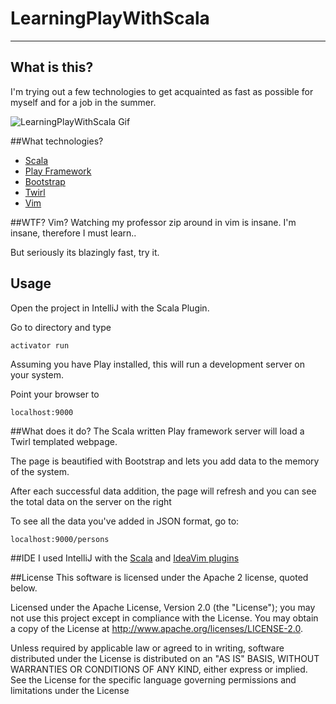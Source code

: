 # LearningPlayWithScala
----
## What is this?
I'm trying out a few technologies to get acquainted as fast as possible for myself and for a job in the summer.

![LearningPlayWithScala Gif](https://github.com/ObjectiveTruth/learningplaywithscala/app/assets/previewlearningwithscala.gif)

##What technologies?
* [Scala](http://www.scala-lang.org/)
* [Play Framework](https://www.playframework.com/)
* [Bootstrap](http://getbootstrap.com/)
* [Twirl](http://www.scalatra.org/2.4/guides/views/twirl.html)
* [Vim](http://www.vim.org/)

##WTF? Vim?
Watching my professor zip around in vim is insane. I'm insane, therefore I must learn..

But seriously its blazingly fast, try it.

## Usage
Open the project in IntelliJ with the Scala Plugin. 

Go to directory and type

    activator run

Assuming you have Play installed, this will run a development server on your system.

Point your browser to 

    localhost:9000

##What does it do?
The Scala written Play framework server will load a Twirl templated webpage.

The page is beautified with Bootstrap and lets you add data to the memory of the system.

After each successful data addition, the page will refresh and you can see the total data on the server on the right

To see all the data you've added in JSON format, go to:

    localhost:9000/persons

##IDE
I used IntelliJ with the [Scala](https://plugins.jetbrains.com/plugin/?id=1347) and [IdeaVim plugins](https://plugins.jetbrains.com/plugin/164)

##License
This software is licensed under the Apache 2 license, quoted below.

Licensed under the Apache License, Version 2.0 (the "License"); you may not use this project except in compliance with
the License. You may obtain a copy of the License at http://www.apache.org/licenses/LICENSE-2.0.

Unless required by applicable law or agreed to in writing, software distributed under the License is distributed on an
"AS IS" BASIS, WITHOUT WARRANTIES OR CONDITIONS OF ANY KIND, either express or implied. See the License for the specific
language governing permissions and limitations under the License
